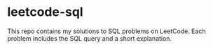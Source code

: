 # leetcode-sql
This repo contains my solutions to SQL problems on LeetCode. Each problem includes the SQL query and a short explanation.
